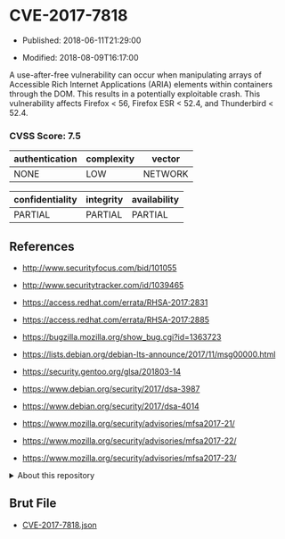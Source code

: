 # CVE-2017-7818

- Published: 2018-06-11T21:29:00

- Modified: 2018-08-09T16:17:00

A use-after-free vulnerability can occur when manipulating arrays of Accessible Rich Internet Applications (ARIA) elements within containers through the DOM. This results in a potentially exploitable crash. This vulnerability affects Firefox < 56, Firefox ESR < 52.4, and Thunderbird < 52.4.

### CVSS Score: **7.5**

| authentication | complexity | vector |
| --- | --- | --- |
| NONE | LOW | NETWORK |

| confidentiality | integrity | availability |
| --- | --- | --- |
| PARTIAL | PARTIAL | PARTIAL |

## References

* http://www.securityfocus.com/bid/101055

* http://www.securitytracker.com/id/1039465

* https://access.redhat.com/errata/RHSA-2017:2831

* https://access.redhat.com/errata/RHSA-2017:2885

* https://bugzilla.mozilla.org/show_bug.cgi?id=1363723

* https://lists.debian.org/debian-lts-announce/2017/11/msg00000.html

* https://security.gentoo.org/glsa/201803-14

* https://www.debian.org/security/2017/dsa-3987

* https://www.debian.org/security/2017/dsa-4014

* https://www.mozilla.org/security/advisories/mfsa2017-21/

* https://www.mozilla.org/security/advisories/mfsa2017-22/

* https://www.mozilla.org/security/advisories/mfsa2017-23/

<details>
<summary>About this repository</summary> 

  This repository is part of the project [Live Hack CVE](https://github.com/Live-Hack-CVE). Main website can be found [www.live-hack.org](https://www.live-hack.org) 
  
  Made by [Sn0wAlice](https://github.com/Sn0wAlice) for the people that care about security and need to have a feed of the latest CVEs. Hope you enjoy it, don't forget to star the repo and follow me on [Twitter](https://twitter.com/Sn0wAlice) and [Github](https://github.com/Sn0wAlice). And that is my [personnal website](https://www.alice-snow.me/)

  - [Home Page](https://github.com/Live-Hack-CVE)
  - [Framework](https://github.com/Live-Hack-CVE/cve-framework)
  - [CVE database](https://github.com/Live-Hack-CVE/full_database)
  - [Changelog](https://github.com/Live-Hack-CVE/Changelog)
</details>

## Brut File

* [CVE-2017-7818.json](https://raw.githubusercontent.com/Live-Hack-CVE/full_database/main/cves/2017/CVE-2017-7818.json)

